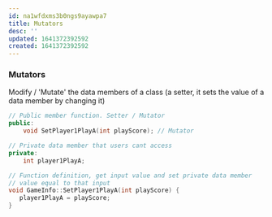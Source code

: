 ```yaml
---
id: na1wfdxms3b0ngs9ayawpa7
title: Mutators
desc: ''
updated: 1641372392592
created: 1641372392592
---
```



### Mutators

Modify / 'Mutate' the data members of a class (a setter, it sets the value of a data member by changing it)

```cpp
// Public member function. Setter / Mutator
public:
	void SetPlayer1PlayA(int playScore); // Mutator

// Private data member that users cant access
private:
	int player1PlayA;

// Function definition, get input value and set private data member
// value equal to that input
void GameInfo::SetPlayer1PlayA(int playScore) {
   player1PlayA = playScore;
}
```
